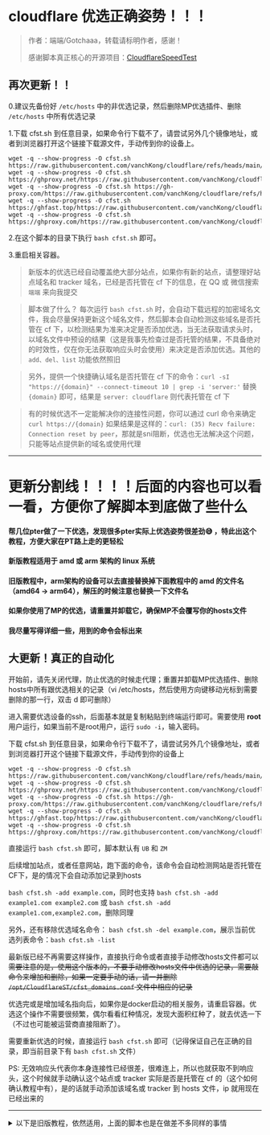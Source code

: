 # cloudflare 优选正确姿势！！！

> 作者：端端/Gotchaaa，转载请标明作者，感谢！
> 
> 感谢脚本真正核心的开源项目：[CloudflareSpeedTest](https://github.com/XIU2/CloudflareSpeedTest)

## 再次更新！！
0.建议先备份好 `/etc/hosts` 中的非优选记录，然后删除MP优选插件、删除 `/etc/hosts` 中所有优选记录

1.下载 cfst.sh 到任意目录，如果命令行下载不了，请尝试另外几个镜像地址，或者到浏览器打开这个链接下载源文件，手动传到你的设备上。
```
wget -q --show-progress -O cfst.sh https://raw.githubusercontent.com/vanchKong/cloudflare/refs/heads/main/cfst.sh
wget -q --show-progress -O cfst.sh https://ghproxy.net/https://raw.githubusercontent.com/vanchKong/cloudflare/refs/heads/main/cfst.sh
wget -q --show-progress -O cfst.sh https://gh-proxy.com/https://raw.githubusercontent.com/vanchKong/cloudflare/refs/heads/main/cfst.sh
wget -q --show-progress -O cfst.sh https://ghfast.top/https://raw.githubusercontent.com/vanchKong/cloudflare/refs/heads/main/cfst.sh
wget -q --show-progress -O cfst.sh https://ghproxy.com/https://raw.githubusercontent.com/vanchKong/cloudflare/refs/heads/main/cfst.sh
```

2.在这个脚本的目录下执行 `bash cfst.sh` 即可。

3.重启相关容器。

> 新版本的优选已经自动覆盖绝大部分站点，如果你有新的站点，请整理好站点域名和 tracker 域名，已经是否托管在 cf 下的信息，在 QQ 或 微信搜索 `端端` 来向我提交

> 脚本做了什么？
> 每次运行 `bash cfst.sh` 时，会自动下载远程的加密域名文件，我会尽量保持更新这个域名文件，然后脚本会自动检测这些域名是否托管在 cf 下，以检测结果为准来决定是否添加优选，当无法获取请求头时，以域名文件中预设的结果（这是我事先检查过是否托管的结果，不具备绝对的时效性，仅在你无法获取响应头时会使用）来决定是否添加优选。其他的 `add、del、list` 功能依然照旧

> 另外，提供一个快捷确认域名是否托管在 cf 下的命令：`curl -sI "https://{domain}" --connect-timeout 10 | grep -i 'server:'`
> 替换 `{domain}` 即可，结果是 `server: cloudflare` 则代表托管在 cf 下

> 有的时候优选不一定能解决你的连接性问题，你可以通过 curl 命令来确定
> `curl https://{domain}`
> 如果结果是这样的：`curl: (35) Recv failure: Connection reset by peer`，那就是sni阻断，优选也无法解决这个问题，只能等站点提供新的域名或使用代理


------------------
# 更新分割线！！！！后面的内容也可以看一看，方便你了解脚本到底做了些什么



#### 帮几位pter做了一下优选，发现很多pter实际上优选姿势很差劲😅 ，特此出这个教程，方便大家在PT路上走的更轻松
#### 新版教程适用于 amd 或 arm 架构的 linux 系统
#### 旧版教程中，arm架构的设备可以去直接替换掉下面教程中的 amd 的文件名（amd64 -> arm64），解压的时候注意也替换一下文件名
#### 如果你使用了MP的优选，请重置并卸载它，确保MP不会覆写你的hosts文件
#### 我尽量写得详细一些，用到的命令会标出来

## 大更新！真正的自动化

开始前，请先关闭代理，防止优选的时候走代理；重置并卸载MP优选插件、删除hosts中所有跟优选相关的记录（vi /etc/hosts，然后使用方向键移动光标到需要删除的那一行，双击 d 即可删除）

进入需要优选设备的ssh，后面基本就是复制粘贴到终端运行即可。需要使用 **root** 用户运行，如果当前不是root用户，运行 `sudo -i`，输入密码。

下载 cfst.sh 到任意目录，如果命令行下载不了，请尝试另外几个镜像地址，或者到浏览器打开这个链接下载源文件，手动传到你的设备上

```
wget -q --show-progress -O cfst.sh https://raw.githubusercontent.com/vanchKong/cloudflare/refs/heads/main/cfst.sh
wget -q --show-progress -O cfst.sh https://ghproxy.net/https://raw.githubusercontent.com/vanchKong/cloudflare/refs/heads/main/cfst.sh
wget -q --show-progress -O cfst.sh https://gh-proxy.com/https://raw.githubusercontent.com/vanchKong/cloudflare/refs/heads/main/cfst.sh
wget -q --show-progress -O cfst.sh https://ghfast.top/https://raw.githubusercontent.com/vanchKong/cloudflare/refs/heads/main/cfst.sh
wget -q --show-progress -O cfst.sh https://ghproxy.com/https://raw.githubusercontent.com/vanchKong/cloudflare/refs/heads/main/cfst.sh
```

直接运行 `bash cfst.sh` 即可，脚本默认有 `UB` 和 `ZM`

后续增加站点，或者任意网站，跑下面的命令，该命令会自动检测网站是否托管在CF下，是的情况下会自动添加记录到hosts

`bash cfst.sh -add example.com`，同时也支持 `bash cfst.sh -add example1.com example2.com` 或 `bash cfst.sh -add example1.com,example2.com`，删除同理

另外，还有移除优选域名命令： `bash cfst.sh -del example.com`，展示当前优选列表命令：`bash cfst.sh -list`

最新版已经不再需要这样操作，直接执行命令或者直接手动修改hosts文件都可以
~~需要注意的是，使用这个版本的，不要手动修改hosts文件中优选的记录，需要敲命令来增加和删除，如果一定要手动的话，请一并删除 `/opt/CloudflareST/cfst_domains.conf` 文件中相应的记录~~

优选完或是增加域名指向后，如果你是docker启动的相关服务，请重启容器。优选这个操作不需要很频繁，偶尔看看红种情况，发现大面积红种了，就去优选一下（不过也可能被运营商直接阻断了）。

需要重新优选的时候，直接运行 `bash cfst.sh` 即可（记得保证自己在正确的目录，即当前目录下有 `bash cfst.sh` 文件）

PS: 无效响应头代表你本身连接性已经很差，很难连上，所以也就获取不到响应头，这个时候就手动确认这个站点或 tracker 实际是否是托管在 cf 的（这个如何确认教程中有），是的话就手动添加该域名或 tracker 到 hosts 文件，ip 就用现在已经出来的

--- 
<details>
  <summary>以下是旧版教程，依然适用，上面的脚本也是在做差不多同样的事情</summary>

- ### 安装 CloudflareST
> 一般我会把它装在 /opt 目录下，当然，如果你知道自己在做什么，你可以按照自己的习惯来，OK，首先切换到 opt 目录、创建文件夹
> 
> `cd /opt`
> 
> `mkdir CloudflareST && cd CloudflareST`
>
> 然后下载CloudflareST压缩包
>
> `wget -N https://github.com/XIU2/CloudflareSpeedTest/releases/download/v2.2.5/CloudflareST_linux_amd64.tar.gz`
>
> 如果你是在国内网络环境中下载，那么请使用下面这几个镜像加速之一：
>
> `wget -N https://ghp.ci/https://github.com/XIU2/CloudflareSpeedTest/releases/download/v2.2.5/CloudflareST_linux_amd64.tar.gz`
>
> `wget -N https://ghproxy.net/https://github.com/XIU2/CloudflareSpeedTest/releases/download/v2.2.5/CloudflareST_linux_amd64.tar.gz`
>
> `wget -N https://gh-proxy.com/https://github.com/XIU2/CloudflareSpeedTest/releases/download/v2.2.5/CloudflareST_linux_amd64.tar.gz`
> 
> `wget -N https://ghproxy.cc/https://github.com/XIU2/CloudflareSpeedTest/releases/download/v2.2.5/CloudflareST_linux_amd64.tar.gz`
>
> 如果下载失败的话，尝试删除 -N 参数（如果是为了更新，则记得提前删除旧压缩包 `rm CloudflareST_linux_amd64.tar.gz` ）
>
> 解压
>
> `tar -zxf CloudflareST_linux_amd64.tar.gz`
>
> 赋予目录执行权限
>
> `cd .. && chmod +x CloudflareST && cd CloudflareST`

- ### 如何判断哪些站点可以添加优选IP指向
> 任意打开一个站点，打开控制台切换至 `网络/network` 选项，保证筛选器选择的是 `全部`，刷新网页，在 `网络/network` 选项翻到第一个请求，找到 `响应标头/Response Header`，在里面找 `server`，如果 `server` 是 `cloudflare`，则代表该域名可以添加到 `hosts` 文件当中（注意，当前地址栏中是二级域名就添加二级域名，是顶级域名就添加顶级域名，不要自作聪明）。
> 
> 关于tracker：有些站点的 tracker 挂靠在cf下，有些没有，你可以手动添加一个种子下载，查看具体的 tracker 域名是什么（同样，是二级域名就复制二级域名，是顶级域名就复制顶级域名），将域名复制粘贴到浏览器打开，重复刚刚上面对于站点的步骤即可。

- ### 准备 hosts 初始文件，这里你需要会如何在linux中编辑保存文件
> 你需要编辑的文件是 `/etc/hosts`，一般命令是 `vi /etc/hosts`，进入文件后，按 `i` 进入编辑模式，按 `Esc` 退出编辑模式，退出编辑模式后按 `:wq` 保存退出，按 `:q!` 不保存强制退出
>
> 如果你之前优选过，但是不知道自己在做什么或者比较模棱两可，建议清空自己的优选（注意！不是清空整个hosts文件），以下基于你已经清空的情况
>
> 比如一个站点的域名是 abc.com，经过你的检查，它挂靠在cf下，你可以先随便写个ip，类似这样
>
> `1.1.1.1 abc.com`
>
> 注意中间是有空格的！
>
> 为了方便整理，打个比方这个abc站点的tracker域名是 t.abc.com，且同样挂靠在cf下，那么我们可以这样写
>
> `1.1.1.1 abc.com t.abc.com`

- ### 最后，开始优选
> `bash /opt/CloudflareST/cfst_hosts.sh`
>
> 第一次运行此脚本，会让你填写一个ip，该ip就填写你之前随便写的一个ip，这里就填写 `1.1.1.1`
>
> 接下来就会正常进行优选，并替换掉所有和你填写ip匹配的记录
>
> 后续添加站点：确认好域名是挂靠在cf下之后，将该域名添加到hosts文件，编辑保存即可
>
> 如果你是docker启动的qb、tr、mp、iyuu，优选后，建议重启这些容器。优选周期其实可以拉的很长，所以重启也不会很频繁


</details>
